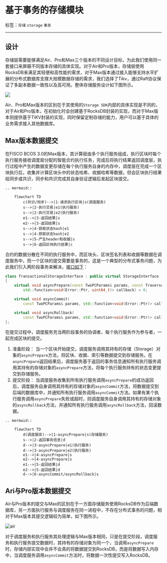 # 基于事务的存储模块

标签：``存储`` ``storage`` ``事务``

----------

## 设计

存储层需要能够满足Air、Pro和Max三个版本的不同设计目标，为此我们使用同一套接口来屏蔽不同版本存储的具体实现。对于Air和Pro版本，存储层使用RocksDB来满足其轻便和高性能的需求，对于Max版本通过接入能够支持水平扩展的分布式数据库支撑大规模数据存储的需求，我们选择了Tikv，通过Raft协议保证了多副本数据一致性以及高可用。整体存储服务设计如下图所示。

![](../../images/design/storage_design.png)

Air、Pro和Max版本的区别在于其使用的`Storage SDK`内部的具体实现是不同的，对于Air和Pro版本，在初始化时会创建基于RocksDB封装的实现，而对于Max版本则提供基于TiKV封装的实现，同时保留定制存储的能力，用户可以基于具体的业务需求接入其他数据库。

## Max版本数据提交

在FISCO BCOS 3.0的Max版本，其计算层由多个执行服务组成，执行区块时每个执行服务接收调度层分配的智能合约执行任务，完成后将执行结果返回调度层，执行过程中产生的数据变更存储在每个执行服务自身的内存中，调度层在完成一个区块执行后，收集并计算区块头中的状态哈希、收据哈希等数据，但会区块执行结果给同步或共识，同步和共识完成其自身验证逻辑后发起区块提交。

```eval_rst
.. mermaid::

    flowchart TD
        c(共识/同步)-->|1-请求执行区块|s(调度服务)
        s-->|2-执行交易|e1(执行服务)
        s-->|2-执行交易|e2(执行服务)
        e1-->|3-返回结果|s
        e2-->|3-返回结果|s
        s-->|4-获取状态hash|e1
        s-->|4-获取状态hash|e2
        s-->|5-产生header和收据|s
        s-->|6-返回区块执行结果|c

```

合约的数据分散在不同的执行服务中，而区块头、区块签名列表和收据等数据在调度服务中，而一个区块的提交需要是事务的，这是一个典型的分布式事务问题，为此我们引入两阶段事务来解决，[接口如下](https://github.com/FISCO-BCOS/bcos-framework/blob/main/interfaces/storage/StorageInterface.h#L104-L128)：

```cpp
class TransactionalStorageInterface : public virtual StorageInterface
{
    virtual void asyncPrepare(const TwoPCParams& params, const TraverseStorageInterface& storage,
        std::function<void(Error::Ptr, uint64_t)> callback) = 0;

    virtual void asyncCommit(
        const TwoPCParams& params, std::function<void(Error::Ptr)> callback) = 0;

    virtual void asyncRollback(
        const TwoPCParams& params, std::function<void(Error::Ptr)> callback) = 0;
};
```

在提交过程中，调度服务充当两阶段事务的协调者，每个执行服务作为参与者，一起完成区块的提交。

1. 准备阶段：
    当一个区块开始提交，调度服务调用其持有的存储（Storage）对象的`asyncPrepare`方法，将区块、收据、索引等数据提交到存储服务。在`asyncPrepare`返回结果后，调度服务基于返回的事务信息通知所有执行服务调用其持有的存储对象的`asyncPrepare`方法，将每个执行服务持有的状态变更提交到存储服务。
1. 提交阶段：
    当调度服务收集到所有执行服务调用`asyncPrepare`的成功返回后，调度服务自身调用其持有的存储对象的`asyncCommit`方法，将数据提交到后端的数据库中，并通知所有执行服务调用`asyncCommit`方法。如果有某个执行服务调用`asyncPrepare`失败或超时，则调度服务自身调用其持有的存储对象的`asyncRollback`方法，并通知所有执行服务调用`asyncRollback`方法，回滚数据。

```eval_rst
.. mermaid::

    flowchart TD
        d(调度服务)-->|1-asyncPrepare|s(存储服务)
        s-->|2-返回事务信息|d
        d-->|3-asyncPrepare|e1(执行服务)
        d-->|3-asyncPrepare|e2(执行服务)
        e1-->|4-asyncPrepare|s
        e2-->|4-asyncPrepare|s
        e1-->|5-返回结果|d
        e2-->|5-返回结果|d
        d-->|6-asyncCommit/asyncRollback|s

```

## Ari与Pro版本数据提交

Air与Pro版本的提交与Max的区别在于一方面存储服务使用RocksDB作为后端数据库，另一方面执行服务与调度服务在同一进程中，不存在分布式事务的问题，相对于Max版本其提交逻辑较为简单，如下图所示。

![air](../../images/design/storage_design_air.png)

对于调度服务和执行服务其处理逻辑与Max版本相同，只是在提交阶段，调度服务和执行服务提交数据时，其持有的存储对象为同一个，当调用`asyncPrepare`时，存储内部实现中会并不会真的将数据提交到RocksDB，而是将数据写入内存中，当调度服务调用`asyncCommit`方法时，将数据一次性提交写入RocksDB。
